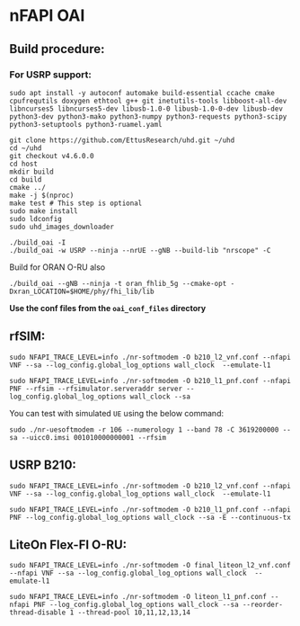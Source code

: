# nFAPI OAI 

## Build procedure:
### For USRP support:

```shell
sudo apt install -y autoconf automake build-essential ccache cmake cpufrequtils doxygen ethtool g++ git inetutils-tools libboost-all-dev libncurses5 libncurses5-dev libusb-1.0-0 libusb-1.0-0-dev libusb-dev python3-dev python3-mako python3-numpy python3-requests python3-scipy python3-setuptools python3-ruamel.yaml

git clone https://github.com/EttusResearch/uhd.git ~/uhd
cd ~/uhd
git checkout v4.6.0.0
cd host
mkdir build
cd build
cmake ../
make -j $(nproc)
make test # This step is optional
sudo make install
sudo ldconfig
sudo uhd_images_downloader
```

```shell
./build_oai -I
./build_oai -w USRP --ninja --nrUE --gNB --build-lib "nrscope" -C
```

Build for ORAN O-RU also

```shell
./build_oai --gNB --ninja -t oran_fhlib_5g --cmake-opt -Dxran_LOCATION=$HOME/phy/fhi_lib/lib
```

**Use the conf files from the `oai_conf_files` directory**

## rfSIM:

```shell
sudo NFAPI_TRACE_LEVEL=info ./nr-softmodem -O b210_l2_vnf.conf --nfapi VNF --sa --log_config.global_log_options wall_clock  --emulate-l1
```

```shell
sudo NFAPI_TRACE_LEVEL=info ./nr-softmodem -O b210_l1_pnf.conf --nfapi PNF --rfsim --rfsimulator.serveraddr server --log_config.global_log_options wall_clock --sa
```

You can test with simulated `UE` using the below command:

```shell
sudo ./nr-uesoftmodem -r 106 --numerology 1 --band 78 -C 3619200000 --sa --uicc0.imsi 001010000000001 --rfsim
```

## USRP B210:

```shell
sudo NFAPI_TRACE_LEVEL=info ./nr-softmodem -O b210_l2_vnf.conf --nfapi VNF --sa --log_config.global_log_options wall_clock  --emulate-l1
```

```shell
sudo NFAPI_TRACE_LEVEL=info ./nr-softmodem -O b210_l1_pnf.conf --nfapi PNF --log_config.global_log_options wall_clock --sa -E --continuous-tx
```

## LiteOn Flex-FI O-RU:

```shell
sudo NFAPI_TRACE_LEVEL=info ./nr-softmodem -O final_liteon_l2_vnf.conf --nfapi VNF --sa --log_config.global_log_options wall_clock  --emulate-l1
```


```shell
sudo NFAPI_TRACE_LEVEL=info ./nr-softmodem -O liteon_l1_pnf.conf --nfapi PNF --log_config.global_log_options wall_clock --sa --reorder-thread-disable 1 --thread-pool 10,11,12,13,14
```

